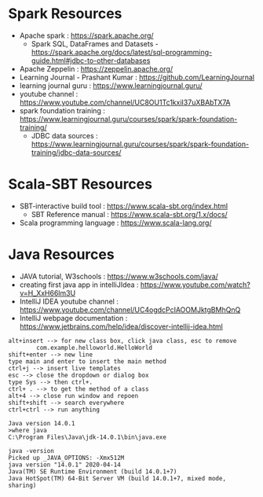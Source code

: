 # Spark Resources

- Apache spark : https://spark.apache.org/
  - Spark SQL, DataFrames and Datasets - https://spark.apache.org/docs/latest/sql-programming-guide.html#jdbc-to-other-databases
- Apache Zeppelin : https://zeppelin.apache.org/
- Learning Journal - Prashant Kumar : https://github.com/LearningJournal
- learning journal guru : https://www.learningjournal.guru/
- youtube channel : https://www.youtube.com/channel/UC8OU1Tc1kxiI37uXBAbTX7A
- spark foundation training : https://www.learningjournal.guru/courses/spark/spark-foundation-training/
  - JDBC data sources : https://www.learningjournal.guru/courses/spark/spark-foundation-training/jdbc-data-sources/

# Scala-SBT Resources
- SBT-interactive build tool : https://www.scala-sbt.org/index.html
  - SBT Reference manual : https://www.scala-sbt.org/1.x/docs/
- Scala programming language : https://www.scala-lang.org/


# Java Resources
- JAVA tutorial, W3schools : https://www.w3schools.com/java/
- creating first java app in intelliJIdea : https://www.youtube.com/watch?v=H_XxH66lm3U
- IntelliJ IDEA youtube channel : https://www.youtube.com/channel/UC4ogdcPcIAOOMJktgBMhQnQ
- IntelliJ webpage documentation : https://www.jetbrains.com/help/idea/discover-intellij-idea.html


```
alt+insert --> for new class box, click java class, esc to remove
        com.example.helloworld.HelloWorld
shift+enter --> new line
type main and enter to insert the main method
ctrl+j --> insert live templates
esc --> close the dropdown or dialog box
type Sys --> then ctrl+.
ctrl+ . --> to get the method of a class
alt+4 --> close run window and repoen
shift+shift --> search everywhere
ctrl+ctrl --> run anything 
```


```
Java version 14.0.1
>where java
C:\Program Files\Java\jdk-14.0.1\bin\java.exe

java -version
Picked up _JAVA_OPTIONS: -Xmx512M
java version "14.0.1" 2020-04-14
Java(TM) SE Runtime Environment (build 14.0.1+7)
Java HotSpot(TM) 64-Bit Server VM (build 14.0.1+7, mixed mode, sharing)
```
